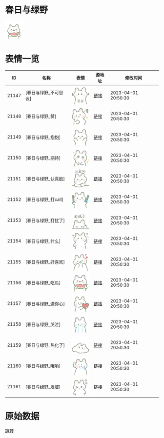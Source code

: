 # 春日与绿野

<img src="./cover.png" height="60" alt="cover" />

# 表情一览

|ID|名称|表情|源地址|修改时间|
|----|----|----|----|----|
|21147|[春日与绿野_不可思议]|<img src="./pic/021147_%5B春日与绿野_不可思议%5D.png" height="60" alt="不可思议"/>|[链接](https://i0.hdslb.com/bfs/garb/d047f704f7eeb29493d873e88415beada30777f0.png)|2023-04-01 20:50:30|
|21148|[春日与绿野_赞]|<img src="./pic/021148_%5B春日与绿野_赞%5D.png" height="60" alt="赞"/>|[链接](https://i0.hdslb.com/bfs/garb/b38041bee801661a667960b1e05b420f69db33bf.png)|2023-04-01 20:50:30|
|21149|[春日与绿野_抱抱]|<img src="./pic/021149_%5B春日与绿野_抱抱%5D.png" height="60" alt="抱抱"/>|[链接](https://i0.hdslb.com/bfs/garb/4d937f4725c04823afe2569952ae47f4a8733ee4.png)|2023-04-01 20:50:30|
|21150|[春日与绿野_期待]|<img src="./pic/021150_%5B春日与绿野_期待%5D.png" height="60" alt="期待"/>|[链接](https://i0.hdslb.com/bfs/garb/77eed7d742de0cc65a9d7df7cfdde5fe49e0cba6.png)|2023-04-01 20:50:30|
|21151|[春日与绿野_认真脸]|<img src="./pic/021151_%5B春日与绿野_认真脸%5D.png" height="60" alt="认真脸"/>|[链接](https://i0.hdslb.com/bfs/garb/2fd98ce5cebcb3308af3ec89f005d5090dacbd23.png)|2023-04-01 20:50:30|
|21152|[春日与绿野_打call]|<img src="./pic/021152_%5B春日与绿野_打call%5D.png" height="60" alt="打call"/>|[链接](https://i0.hdslb.com/bfs/garb/439d32b1e4685aa3227f0f58768b65175f2847e6.png)|2023-04-01 20:50:30|
|21153|[春日与绿野_打扰了]|<img src="./pic/021153_%5B春日与绿野_打扰了%5D.png" height="60" alt="打扰了"/>|[链接](https://i0.hdslb.com/bfs/garb/80346d2db218870795e9adfb0c4d7a2cffee2f72.png)|2023-04-01 20:50:30|
|21154|[春日与绿野_什么]|<img src="./pic/021154_%5B春日与绿野_什么%5D.png" height="60" alt="什么"/>|[链接](https://i0.hdslb.com/bfs/garb/567ede30e8319f8dbb9af866f6b3139e38e95df5.png)|2023-04-01 20:50:30|
|21155|[春日与绿野_好喜欢]|<img src="./pic/021155_%5B春日与绿野_好喜欢%5D.png" height="60" alt="好喜欢"/>|[链接](https://i0.hdslb.com/bfs/garb/59a183c2d6dfeef5233d1b3e021bc8781124b9ee.png)|2023-04-01 20:50:30|
|21156|[春日与绿野_吃瓜]|<img src="./pic/021156_%5B春日与绿野_吃瓜%5D.png" height="60" alt="吃瓜"/>|[链接](https://i0.hdslb.com/bfs/garb/74fb6e2a898f610efdde1259687afaaed1b101f0.png)|2023-04-01 20:50:30|
|21157|[春日与绿野_送你心]|<img src="./pic/021157_%5B春日与绿野_送你心%5D.png" height="60" alt="送你心"/>|[链接](https://i0.hdslb.com/bfs/garb/03c66357dc73a406dee2f6632bda5c84f9548c66.png)|2023-04-01 20:50:30|
|21158|[春日与绿野_哭泣]|<img src="./pic/021158_%5B春日与绿野_哭泣%5D.png" height="60" alt="哭泣"/>|[链接](https://i0.hdslb.com/bfs/garb/c39a85a3e06a2deb790ba9ab01da20c044972090.png)|2023-04-01 20:50:30|
|21159|[春日与绿野_热化了]|<img src="./pic/021159_%5B春日与绿野_热化了%5D.png" height="60" alt="热化了"/>|[链接](https://i0.hdslb.com/bfs/garb/7c384b1f36c6d051e8dd4a63cd23a142d44215e9.png)|2023-04-01 20:50:30|
|21160|[春日与绿野_哦哟]|<img src="./pic/021160_%5B春日与绿野_哦哟%5D.png" height="60" alt="哦哟"/>|[链接](https://i0.hdslb.com/bfs/garb/e18c65b6a85f357e75b9889f372f970334b37bc1.png)|2023-04-01 20:50:30|
|21161|[春日与绿野_发威]|<img src="./pic/021161_%5B春日与绿野_发威%5D.png" height="60" alt="发威"/>|[链接](https://i0.hdslb.com/bfs/garb/fbd47d57e7a7a072386de5c9b0645ddbf36eb34e.png)|2023-04-01 20:50:30|

# 原始数据

[跳转](./raw.json)

